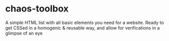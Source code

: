 # chaos-toolbox
A simple HTML list with all basic elements you need for a website. Ready to get CSSed in a homogenic &amp; reusable way, and allow for verifications in a glimpse of an eye
